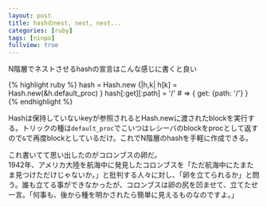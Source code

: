 ```yaml
---
layout: post
title: hashのnest, nest, nest...
categories: [ruby]
tags: [ninpo]
fullview: true
---
```


N階層でネストさせるhashの宣言はこんな感じに書くと良い

{% highlight ruby %}
hash = Hash.new {|h,k| h[k] = Hash.new(&h.default_proc) }
hash[:get][:path] = '/' # => { get: {path: '/'} }
{% endhighlight %}

Hashは保持していないkeyが参照されるとHash.newに渡されたblockを実行する。トリックの種は`default_proc`でこいつはレシーバのblockをprocとして返すので`&`で再度blockとしているだけ。これでN階層のhashを手軽に作成できる。  

これ書いてて思い出したのがコロンブスの卵だ。  
1942年、アメリカ大陸を航海中に発見したコロンブスを「ただ航海中にたまたま見つけただけじゃないか。」と批判する人々に対し、「卵を立てられるか」と問う。誰も立てる事ができなかったが、コロンブスは卵の尻を凹ませて、立てたせ一言。「何事も、後から種を明かされたら簡単に見えるものなのですよ。」

